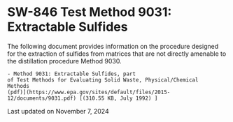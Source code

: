 
# SW-846 Test Method 9031: Extractable Sulfides  


The following document provides information on the procedure designed
for the extraction of sulfides from matrices that are not directly
amenable to the distillation procedure Method 9030.

    - Method 9031: Extractable Sulfides, part
    of Test Methods for Evaluating Solid Waste, Physical/Chemical
    Methods
    (pdf)](https://www.epa.gov/sites/default/files/2015-12/documents/9031.pdf) [(310.55 KB, July 1992) ] 

Last updated on November 7, 2024


